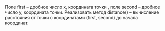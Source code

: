 Поле first – дробное число х, координата точки , поле second – дробное число y, координата точки.
 Реализовать метод distance() – вычисление расстояния от точки с координатами (first, second)
 до начала координат.